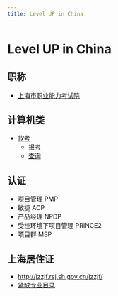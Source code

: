 ```yaml
---
title: Level UP in China
---
```


# Level UP in China

## 职称

- [上海市职业能力考试院](http://www.rsj.sh.gov.cn/xxzsp/ksy/index801.jsp)

## 计算机类

- [软考](https://www.ruankao.org.cn/)
  - [报考](https://bm.ruankao.org.cn/sign/welcome)
  - [查询](https://query.ruankao.org.cn/score/main)

## 认证

- 项目管理 PMP
- 敏捷 ACP
- 产品经理 NPDP
- 受控环境下项目管理 PRINCE2
- 项目群 MSP

## 上海居住证

- http://jzzjf.rsj.sh.gov.cn/jzzjf/
- [紧缺专业目录](http://jzzjf.rsj.sh.gov.cn/jzzjf/pingfen/jqzyml.htm)
